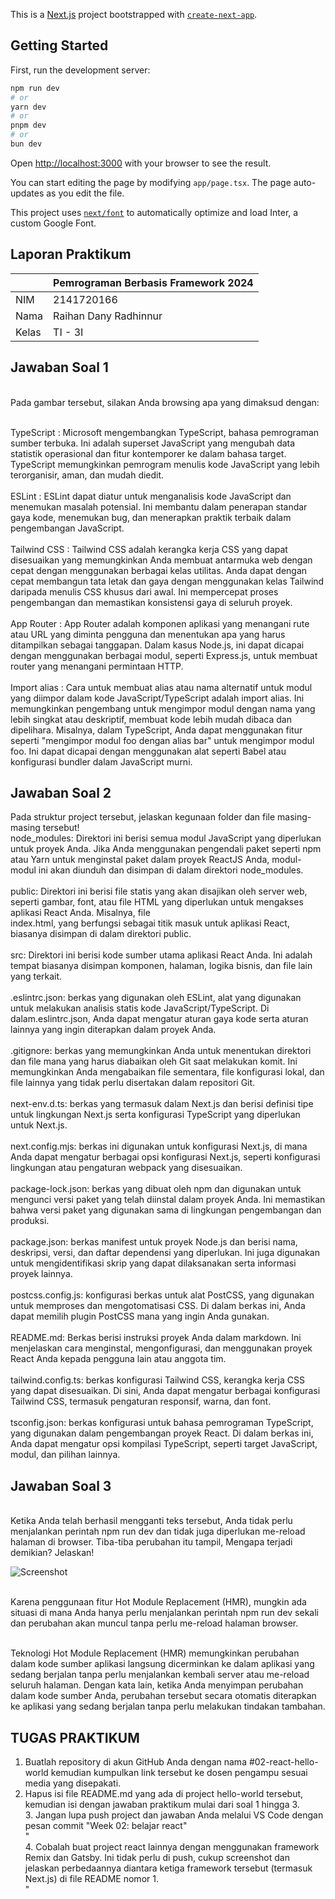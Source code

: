 This is a [Next.js](https://nextjs.org/) project bootstrapped with [`create-next-app`](https://github.com/vercel/next.js/tree/canary/packages/create-next-app).

## Getting Started

First, run the development server:

```bash
npm run dev
# or
yarn dev
# or
pnpm dev
# or
bun dev
```

Open [http://localhost:3000](http://localhost:3000) with your browser to see the result.

You can start editing the page by modifying `app/page.tsx`. The page auto-updates as you edit the file.

This project uses [`next/font`](https://nextjs.org/docs/basic-features/font-optimization) to automatically optimize and load Inter, a custom Google Font.

## Laporan Praktikum

|  | Pemrograman Berbasis Framework 2024 |
|--|--|
| NIM |  2141720166|
| Nama | Raihan Dany Radhinnur |
| Kelas | TI - 3I |


## Jawaban Soal 1
<br>Pada gambar tersebut, silakan Anda browsing apa yang dimaksud dengan:</br>

<br> TypeScript    : Microsoft mengembangkan TypeScript, bahasa pemrograman sumber terbuka. Ini adalah superset JavaScript yang mengubah data statistik operasional dan fitur kontemporer ke dalam bahasa target. TypeScript memungkinkan pemrogram menulis kode JavaScript yang lebih terorganisir, aman, dan mudah diedit.</br>
<br> ESLint        : ESLint dapat diatur untuk menganalisis kode JavaScript dan menemukan masalah potensial. Ini membantu dalam penerapan standar gaya kode, menemukan bug, dan menerapkan praktik terbaik dalam pengembangan JavaScript. </br>
<br>Tailwind CSS  : Tailwind CSS adalah kerangka kerja CSS yang dapat disesuaikan yang memungkinkan Anda membuat antarmuka web dengan cepat dengan menggunakan berbagai kelas utilitas. Anda dapat dengan cepat membangun tata letak dan gaya dengan menggunakan kelas Tailwind daripada menulis CSS khusus dari awal. Ini mempercepat proses pengembangan dan memastikan konsistensi gaya di seluruh proyek. </br>
<br>App Router    : App Router adalah komponen aplikasi yang menangani rute atau URL yang diminta pengguna dan menentukan apa yang harus ditampilkan sebagai tanggapan. Dalam kasus Node.js, ini dapat dicapai dengan menggunakan berbagai modul, seperti Express.js, untuk membuat router yang menangani permintaan HTTP.</br>
<br>Import alias  : Cara untuk membuat alias atau nama alternatif untuk modul yang diimpor dalam kode JavaScript/TypeScript adalah import alias. Ini memungkinkan pengembang untuk mengimpor modul dengan nama yang lebih singkat atau deskriptif, membuat kode lebih mudah dibaca dan dipelihara. Misalnya, dalam TypeScript, Anda dapat menggunakan fitur seperti "mengimpor modul foo dengan alias bar" untuk mengimpor modul foo. Ini dapat dicapai dengan menggunakan alat seperti Babel atau konfigurasi bundler dalam JavaScript murni.</br>

## Jawaban Soal 2
Pada struktur project tersebut, jelaskan kegunaan folder dan file masing-masing tersebut!
<br>node_modules: Direktori ini berisi semua modul JavaScript yang diperlukan untuk proyek Anda. Jika Anda menggunakan pengendali paket seperti npm atau Yarn untuk menginstal paket dalam proyek ReactJS Anda, modul-modul ini akan diunduh dan disimpan di dalam direktori node_modules.</br>
<br>public: Direktori ini berisi file statis yang akan disajikan oleh server web, seperti gambar, font, atau file HTML yang diperlukan untuk mengakses aplikasi React Anda. Misalnya, file <br>index.html, yang berfungsi sebagai titik masuk untuk aplikasi React, biasanya disimpan di dalam direktori public.</br>
<br>src: Direktori ini berisi kode sumber utama aplikasi React Anda. Ini adalah tempat biasanya disimpan komponen, halaman, logika bisnis, dan file lain yang terkait.</br>
<br>.eslintrc.json: berkas yang digunakan oleh ESLint, alat yang digunakan untuk melakukan analisis statis kode JavaScript/TypeScript. Di dalam.eslintrc.json, Anda dapat mengatur aturan gaya kode serta aturan lainnya yang ingin diterapkan dalam proyek Anda.</br>
<br>.gitignore: berkas yang memungkinkan Anda untuk menentukan direktori dan file mana yang harus diabaikan oleh Git saat melakukan komit. Ini memungkinkan Anda mengabaikan file sementara, file konfigurasi lokal, dan file lainnya yang tidak perlu disertakan dalam repositori Git.</br>
<br>next-env.d.ts: berkas yang termasuk dalam Next.js dan berisi definisi tipe untuk lingkungan Next.js serta konfigurasi TypeScript yang diperlukan untuk Next.js.</br>
<br>next.config.mjs: berkas ini digunakan untuk konfigurasi Next.js, di mana Anda dapat mengatur berbagai opsi konfigurasi Next.js, seperti konfigurasi lingkungan atau pengaturan webpack yang disesuaikan.</br>
<br>package-lock.json: berkas yang dibuat oleh npm dan digunakan untuk mengunci versi paket yang telah diinstal dalam proyek Anda. Ini memastikan bahwa versi paket yang digunakan sama di lingkungan pengembangan dan produksi.</br>
<br>package.json: berkas manifest untuk proyek Node.js dan berisi nama, deskripsi, versi, dan daftar dependensi yang diperlukan. Ini juga digunakan untuk mengidentifikasi skrip yang dapat dilaksanakan serta informasi proyek lainnya.</br>
<br>postcss.config.js: konfigurasi berkas untuk alat PostCSS, yang digunakan untuk memproses dan mengotomatisasi CSS. Di dalam berkas ini, Anda dapat memilih plugin PostCSS mana yang ingin Anda gunakan.</br>
<br>README.md: Berkas berisi instruksi proyek Anda dalam markdown. Ini menjelaskan cara menginstal, mengonfigurasi, dan menggunakan proyek React Anda kepada pengguna lain atau anggota tim.</br>
<br>tailwind.config.ts: berkas konfigurasi Tailwind CSS, kerangka kerja CSS yang dapat disesuaikan. Di sini, Anda dapat mengatur berbagai konfigurasi Tailwind CSS, termasuk pengaturan responsif, warna, dan font.</br>
<br>tsconfig.json: berkas konfigurasi untuk bahasa pemrograman TypeScript, yang digunakan dalam pengembangan proyek React. Di dalam berkas ini, Anda dapat mengatur opsi kompilasi TypeScript, seperti target JavaScript, modul, dan pilihan lainnya.</br>

## Jawaban Soal 3
<br>Ketika Anda telah berhasil mengganti teks tersebut, Anda tidak perlu menjalankan perintah npm run dev dan tidak juga diperlukan me-reload halaman di browser. Tiba-tiba perubahan itu tampil, Mengapa terjadi demikian? Jelaskan!</br>

![Screenshot](assets-report/soal3.png)

<br>Karena penggunaan fitur Hot Module Replacement (HMR), mungkin ada situasi di mana Anda hanya perlu menjalankan perintah npm run dev sekali dan perubahan akan muncul tanpa perlu me-reload halaman browser.</br>

<br>Teknologi Hot Module Replacement (HMR) memungkinkan perubahan dalam kode sumber aplikasi langsung dicerminkan ke dalam aplikasi yang sedang berjalan tanpa perlu menjalankan kembali server atau me-reload seluruh halaman. Dengan kata lain, ketika Anda menyimpan perubahan dalam kode sumber Anda, perubahan tersebut secara otomatis diterapkan ke aplikasi yang sedang berjalan tanpa perlu melakukan tindakan tambahan.</br>

## TUGAS PRAKTIKUM
  1. Buatlah repository di akun GitHub Anda dengan nama #02-react-hello-world kemudian kumpulkan link tersebut ke dosen pengampu sesuai media yang disepakati.
  2. Hapus isi file README.md yang ada di project hello-world tersebut, kemudian isi dengan jawaban praktikum mulai dari soal 1 hingga 3.
<br>3. Jangan lupa push project dan jawaban Anda melalui VS Code dengan pesan commit "Week 02: belajar react"</br>
"<br>4. Cobalah buat project react lainnya dengan menggunakan framework Remix dan Gatsby. Ini tidak perlu di push, cukup screenshot dan jelaskan perbedaannya diantara ketiga framework tersebut (termasuk Next.js) di file README nomor 1.</br>"



